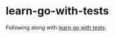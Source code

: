 # learn-go-with-tests
Following along with [learn go with tests](https://github.com/quii/learn-go-with-tests).
